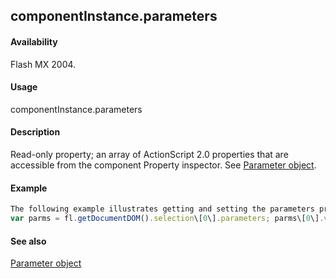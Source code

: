 ## componentInstance.parameters

#### Availability

Flash MX 2004.

#### Usage

componentInstance.parameters

#### Description

Read-only property; an array of ActionScript 2.0 properties that are accessible from the component Property inspector. See [Parameter object](#!AdobeDocs/developers-animatesdk-docs/master/Parameter_object/parameter_summary.md).

#### Example

```javascript
The following example illustrates getting and setting the parameters property:
var parms = fl.getDocumentDOM().selection\[0\].parameters; parms\[0\].value = "some value";

```
#### See also

[Parameter object](#!AdobeDocs/developers-animatesdk-docs/master/Parameter_object/parameter_summary.md)
